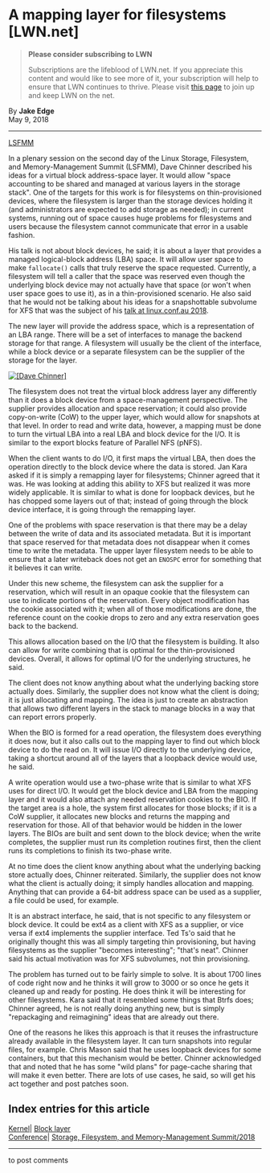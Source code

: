 # A mapping layer for filesystems [LWN.net]

> **Please consider subscribing to LWN**
> 
> Subscriptions are the lifeblood of LWN.net. If you appreciate this content and would like to see more of it, your subscription will help to ensure that LWN continues to thrive. Please visit [this page](/Promo/nst-nag1/subscribe) to join up and keep LWN on the net. 

By **Jake Edge**  
May 9, 2018 

* * *

[LSFMM](/Articles/lsfmm2018/)

In a plenary session on the second day of the Linux Storage, Filesystem, and Memory-Management Summit (LSFMM), Dave Chinner described his ideas for a virtual block address-space layer. It would allow "space accounting to be shared and managed at various layers in the storage stack". One of the targets for this work is for filesystems on thin-provisioned devices, where the filesystem is larger than the storage devices holding it (and administrators are expected to add storage as needed); in current systems, running out of space causes huge problems for filesystems and users because the filesystem cannot communicate that error in a usable fashion. 

His talk is not about block devices, he said; it is about a layer that provides a managed logical-block address (LBA) space. It will allow user space to make `fallocate()` calls that truly reserve the space requested. Currently, a filesystem will tell a caller that the space was reserved even though the underlying block device may not actually have that space (or won't when user space goes to use it), as in a thin-provisioned scenario. He also said that he would not be talking about his ideas for a snapshottable subvolume for XFS that was the subject of his [talk at linux.conf.au 2018](/Articles/747633/). 

The new layer will provide the address space, which is a representation of an LBA range. There will be a set of interfaces to manage the backend storage for that range. A filesystem will usually be the client of the interface, while a block device or a separate filesystem can be the supplier of the storage for the layer. 

[ ![\[Dave Chinner\]](https://static.lwn.net/images/2018/lsf-chinner-sm.jpg) ](/Articles/753664/)

The filesystem does not treat the virtual block address layer any differently than it does a block device from a space-management perspective. The supplier provides allocation and space reservation; it could also provide copy-on-write (CoW) to the upper layer, which would allow for snapshots at that level. In order to read and write data, however, a mapping must be done to turn the virtual LBA into a real LBA and block device for the I/O. It is similar to the export blocks feature of Parallel NFS (pNFS). 

When the client wants to do I/O, it first maps the virtual LBA, then does the operation directly to the block device where the data is stored. Jan Kara asked if it is simply a remapping layer for filesystems; Chinner agreed that it was. He was looking at adding this ability to XFS but realized it was more widely applicable. It is similar to what is done for loopback devices, but he has chopped some layers out of that; instead of going through the block device interface, it is going through the remapping layer. 

One of the problems with space reservation is that there may be a delay between the write of data and its associated metadata. But it is important that space reserved for that metadata does not disappear when it comes time to write the metadata. The upper layer filesystem needs to be able to ensure that a later writeback does not get an `ENOSPC` error for something that it believes it can write. 

Under this new scheme, the filesystem can ask the supplier for a reservation, which will result in an opaque cookie that the filesystem can use to indicate portions of the reservation. Every object modification has the cookie associated with it; when all of those modifications are done, the reference count on the cookie drops to zero and any extra reservation goes back to the backend. 

This allows allocation based on the I/O that the filesystem is building. It also can allow for write combining that is optimal for the thin-provisioned devices. Overall, it allows for optimal I/O for the underlying structures, he said. 

The client does not know anything about what the underlying backing store actually does. Similarly, the supplier does not know what the client is doing; it is just allocating and mapping. The idea is just to create an abstraction that allows two different layers in the stack to manage blocks in a way that can report errors properly. 

When the BIO is formed for a read operation, the filesystem does everything it does now, but it also calls out to the mapping layer to find out which block device to do the read on. It will issue I/O directly to the underlying device, taking a shortcut around all of the layers that a loopback device would use, he said. 

A write operation would use a two-phase write that is similar to what XFS uses for direct I/O. It would get the block device and LBA from the mapping layer and it would also attach any needed reservation cookies to the BIO. If the target area is a hole, the system first allocates for those blocks; if it is a CoW supplier, it allocates new blocks and returns the mapping and reservation for those. All of that behavior would be hidden in the lower layers. The BIOs are built and sent down to the block device; when the write completes, the supplier must run its completion routines first, then the client runs its completions to finish its two-phase write. 

At no time does the client know anything about what the underlying backing store actually does, Chinner reiterated. Similarly, the supplier does not know what the client is actually doing; it simply handles allocation and mapping. Anything that can provide a 64-bit address space can be used as a supplier, a file could be used, for example. 

It is an abstract interface, he said, that is not specific to any filesystem or block device. It could be ext4 as a client with XFS as a supplier, or vice versa if ext4 implements the supplier interface. Ted Ts'o said that he originally thought this was all simply targeting thin provisioning, but having filesystems as the supplier "becomes interesting"; "that's neat". Chinner said his actual motivation was for XFS subvolumes, not thin provisioning. 

The problem has turned out to be fairly simple to solve. It is about 1700 lines of code right now and he thinks it will grow to 3000 or so once he gets it cleaned up and ready for posting. He does think it will be interesting for other filesystems. Kara said that it resembled some things that Btrfs does; Chinner agreed, he is not really doing anything new, but is simply "repackaging and reimagining" ideas that are already out there. 

One of the reasons he likes this approach is that it reuses the infrastructure already available in the filesystem layer. It can turn snapshots into regular files, for example. Chris Mason said that he uses loopback devices for some containers, but that this mechanism would be better. Chinner acknowledged that and noted that he has some "wild plans" for page-cache sharing that will make it even better. There are lots of use cases, he said, so will get his act together and post patches soon. 

  
Index entries for this article  
---  
[Kernel](/Kernel/Index)| [Block layer](/Kernel/Index#Block_layer)  
[Conference](/Archives/ConferenceIndex/)| [Storage, Filesystem, and Memory-Management Summit/2018](/Archives/ConferenceIndex/#Storage_Filesystem_and_Memory-Management_Summit-2018)  
  


* * *

to post comments 
